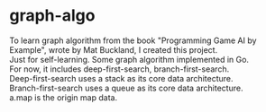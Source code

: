 # graph-algo
To learn graph algorithm from the book "Programming Game AI by Example", wrote by Mat Buckland, I created this project.  
Just for self-learning. Some graph algorithm implemented in Go.  
For now, it includes deep-first-search, branch-first-search.  
Deep-first-search uses a stack as its core data architecture.  
Branch-first-search uses a queue as its core data architecture.  
a.map is the origin map data.  

